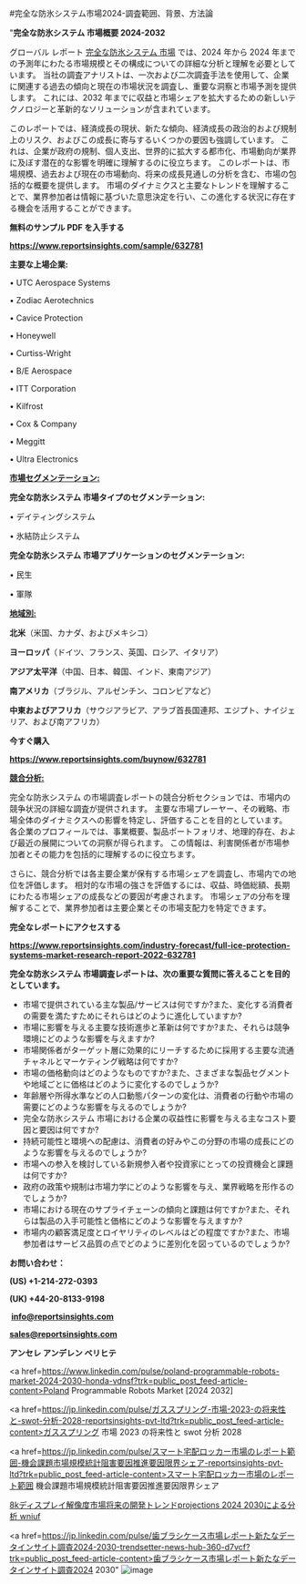 #完全な防氷システム市場2024-調査範囲、背景、方法論

"<strong>完全な防氷システム 市場概要 2024-2032</strong>

グローバル レポート <a href=https://www.reportsinsights.com/sample/632781>完全な防氷システム 市場</a> では、2024 年から 2024 年までの予測年にわたる市場規模とその構成についての詳細な分析と理解を必要としています。 当社の調査アナリストは、一次および二次調査手法を使用して、企業に関連する過去の傾向と現在の市場状況を調査し、重要な洞察と市場予測を提供します。 これには、2032 年までに収益と市場シェアを拡大​​するための新しいテクノロジーと革新的なソリューションが含まれています。

このレポートでは、経済成長の現状、新たな傾向、経済成長の政治的および規制上のリスク、およびこの成長に寄与するいくつかの要因も強調しています。 これは、企業が政府の規制、個人支出、世界的に拡大する都市化、市場動向が業界に及ぼす潜在的な影響を明確に理解するのに役立ちます。 このレポートは、市場規模、過去および現在の市場動向、将来の成長見通しの分析を含む、市場の包括的な概要を提供します。 市場のダイナミクスと主要なトレンドを理解することで、業界参加者は情報に基づいた意思決定を行い、この進化する状況に存在する機会を活用することができます。

<strong><b>無料のサンプル PDF を入手する</b></strong>

<a href=https://www.reportsinsights.com/sample/632781><strong><u>https://www.reportsinsights.com/sample/632781</u></strong></a>

<strong>主要な上場企業:</strong>

• UTC Aerospace Systems

• Zodiac Aerotechnics

• Cavice Protection

• Honeywell

• Curtiss-Wright

• B/E Aerospace

• ITT Corporation

• Kilfrost

• Cox & Company

• Meggitt

• Ultra Electronics

<strong><u>市場セグメンテーション</u></strong><strong><u>:</u></strong>

<strong>完全な防氷システム 市場タイプのセグメンテーション:</strong>

• デイティングシステム

• 氷結防止システム

<strong>完全な防氷システム 市場アプリケーションのセグメンテーション:</strong>

• 民生

• 軍隊

<strong><u>地域別</u></strong><strong><u>:</u></strong>

<strong>北米</strong>（米国、カナダ、およびメキシコ）

<strong>ヨーロッパ</strong>（ドイツ、フランス、英国、ロシア、イタリア）

<strong>アジア太平洋</strong>（中国、日本、韓国、インド、東南アジア）

<strong>南アメリカ</strong>（ブラジル、アルゼンチン、コロンビアなど）

<strong>中東およびアフリカ</strong>（サウジアラビア、アラブ首長国連邦、エジプト、ナイジェリア、および南アフリカ）

<strong>今すぐ購入</strong>

<a href=https://www.reportsinsights.com/buynow/632781><strong><u>https://www.reportsinsights.com/buynow/632781</u></strong></a>

<strong><u>競合分析:</u></strong>

完全な防氷システム の市場調査レポートの競合分析セクションでは、市場内の競争状況の詳細な調査が提供されます。 主要な市場プレーヤー、その戦略、市場全体のダイナミクスへの影響を特定し、評価することを目的としています。 各企業のプロフィールでは、事業概要、製品ポートフォリオ、地理的存在、および最近の展開についての洞察が得られます。 この情報は、利害関係者が市場参加者とその能力を包括的に理解するのに役立ちます。

さらに、競合分析では各主要企業が保有する市場シェアを調査し、市場内での地位を評価します。 相対的な市場の強さを評価するには、収益、時価総額、長期にわたる市場シェアの成長などの要因が考慮されます。 市場シェアの分布を理解することで、業界参加者は主要企業とその市場支配力を特定できます。

<strong>完全なレポートにアクセスする</strong>

<a href=https://www.reportsinsights.com/industry-forecast/full-ice-protection-systems-market-research-report-2022-632781><strong><u><b>https://www.reportsinsights.com/industry-forecast/full-ice-protection-systems-market-research-report-2022-632781</b></u></strong></a>

<strong><b>完全な防氷システム 市場調査レポートは、次の重要な質問に答えることを目的としています。</b></strong>
<ul>
  <li>市場で提供されている主な製品/サービスは何ですか?また、変化する消費者の需要を満たすためにそれらはどのように進化していますか?</li>
  <li>市場に影響を与える主要な技術進歩と革新は何ですか?また、それらは競争環境にどのような影響を与えますか?</li>
  <li>市場関係者がターゲット層に効果的にリーチするために採用する主要な流通チャネルとマーケティング戦略は何ですか?</li>
  <li>市場の価格動向はどのようなものですか?また、さまざまな製品セグメントや地域ごとに価格はどのように変化するのでしょうか?</li>
  <li>年齢層や所得水準などの人口動態パターンの変化は、消費者の行動や市場の需要にどのような影響を与えるのでしょうか?</li>
  <li>完全な防氷システム 市場における企業の収益性に影響を与える主なコスト要因と要因は何ですか?</li>
  <li>持続可能性と環境への配慮は、消費者の好みやこの分野の市場の成長にどのような影響を与えるのでしょうか?</li>
  <li>市場への参入を検討している新規参入者や投資家にとっての投資機会と課題は何ですか?</li>
  <li>政府の政策や規制は市場力学にどのような影響を与え、業界戦略を形作るのでしょうか?</li>
  <li>市場における現在のサプライチェーンの傾向と課題は何ですか?また、それらは製品の入手可能性と価格にどのような影響を与えますか?</li>
  <li>市場内の顧客満足度とロイヤリティのレベルはどの程度ですか?また、市場参加者はサービス品質の点でどのように差別化を図っているのでしょうか?</li>
</ul>
<strong>お問い合わせ：</strong>

<strong>(US) +1-214-272-0393</strong>

<strong>(UK) +44-20-8133-9198</strong>

<strong> </strong><a href=info@reportsinsights.com><strong><u>info@reportsinsights.com</u></strong></a>

<a href=sales@reportsinsights.com><strong><u>sales@reportsinsights.com</u></strong></a>

<strong>アンセレ アンデレン ベリヒテ</strong>

<a href=https://www.linkedin.com/pulse/poland-programmable-robots-market-2024-2030-honda-vdnsf?trk=public_post_feed-article-content>Poland Programmable Robots Market [2024 2032]</a>

<a href=https://jp.linkedin.com/pulse/ガススプリング-市場-2023-の将来性と-swot-分析-2028-reportsinsights-pvt-ltd?trk=public_post_feed-article-content>ガススプリング 市場 2023 の将来性と swot 分析 2028</a>

<a href=https://jp.linkedin.com/pulse/スマート宅配ロッカー市場のレポート範囲-機会課題市場規模統計阻害要因推進要因限界シェア-reportsinsights-pvt-ltd?trk=public_post_feed-article-content>スマート宅配ロッカー市場のレポート範囲 機会課題市場規模統計阻害要因推進要因限界シェア</a>

<a href=https://www.linkedin.com/pulse/8kディスプレイ解像度市場将来の開発トレンドprojections-2024-2030による分析-wniuf/>8kディスプレイ解像度市場将来の開発トレンドprojections 2024 2030による分析 wniuf</a>

<a href=https://jp.linkedin.com/pulse/歯ブラシケース市場レポート新たなデータインサイト調査2024-2030-trendsetter-news-hub-360-d7vcf?trk=public_post_feed-article-content>歯ブラシケース市場レポート新たなデータインサイト調査2024 2030</a>"
![image](https://github.com/aanak123/RIMarketer1/assets/158471119/da30234b-efdf-4c06-8d6a-fa141c4b05da)
